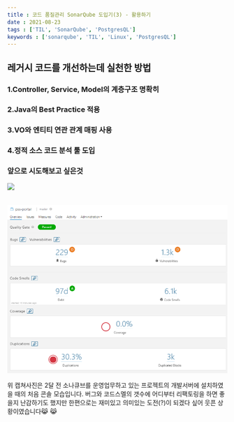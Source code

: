 ```yaml
---
title : 코드 품질관리 SonarQube 도입기(3) - 활용하기
date : 2021-08-23
tags : ['TIL', 'SonarQube', 'PostgresQL']
keywords : ['sonarqube', 'TIL', 'Linux', 'PostgresQL']
---
```


## 레거시 코드를 개선하는데 실천한 방법

### **1.Controller, Service, Model의 계층구조 명확히**

### **2.Java의 Best Practice 적용**

### **3.VO와 엔티티 연관 관계 매핑 사용**

### **4.정적 소스 코드 분석 툴 도입**


### **앞으로 시도해보고 싶은것**

![](https://media.vlpt.us/images/3rd-big/post/6304e3ad-127b-4392-8a0b-da0c942bb556/sonarqube-logo@2x.png)
<br/><br/>



![](sonar-console01.png)

위 캡쳐사진은 2달 전 소나큐브를 운영업무하고 있는 프로젝트의 개발서버에 설치하였을 때의 처음 콘솔 모습입니다. 버그와 코드스멜의 갯수에 어디부터 리팩토링을 하면 좋을지 난감하기도 했지만 한편으로는 재미있고 의미있는 도전(?)이 되겠다 싶어 웃픈 상황이였습니다&#128569; &#128569;
